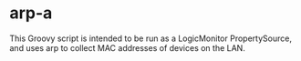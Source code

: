# arp-a
This Groovy script is intended to be run as a LogicMonitor PropertySource, and uses arp to collect MAC addresses of devices on the LAN.
